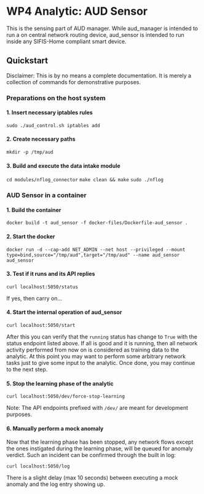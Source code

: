 # WP4 Analytic: AUD Sensor

This is the sensing part of AUD manager. While aud_manager is intended to run a on central network routing device, aud_sensor is intended to run inside any SIFIS-Home compliant smart device.


## Quickstart

Disclaimer: This is by no means a complete documentation. It is merely a collection of commands for demonstrative purposes.

### Preparations on the host system

#### 1. Insert necessary iptables rules

`sudo ./aud_control.sh iptables add`

#### 2. Create necessary paths

`mkdir -p /tmp/aud`

#### 3. Build and execute the data intake module

`cd modules/nflog_connector`
`make clean && make`
`sudo ./nflog`

### AUD Sensor in a container

#### 1. Build the container

`docker build -t aud_sensor -f docker-files/Dockerfile-aud_sensor .`

#### 2. Start the docker

`docker run -d --cap-add NET_ADMIN --net host --privileged --mount type=bind,source="/tmp/aud",target="/tmp/aud" --name aud_sensor aud_sensor`

#### 3. Test if it runs and its API replies

`curl localhost:5050/status`

If yes, then carry on...

#### 4. Start the internal operation of aud_sensor

`curl localhost:5050/start`

After this you can verify that the `running` status has change to `True` with the status endpoint listed above. If all is good and it is running, then all network activity performed from now on is considered as training data to the analytic. At this point you may want to perform some arbitrary network tasks just to give some input to the analytic. Once done, you may continue to the next step.

#### 5. Stop the learning phase of the analytic

`curl localhost:5050/dev/force-stop-learning`

Note: The API endpoints prefixed with `/dev/` are meant for development purposes.

#### 6. Manually perform a mock anomaly

Now that the learning phase has been stopped, any network flows except the ones instigated during the learning phase, will be queued for anomaly verdict. Such an incident can be confirmed through the built in log:

`curl localhost:5050/log`

There is a slight delay (max 10 seconds) between executing a mock anomaly and the log entry showing up.

